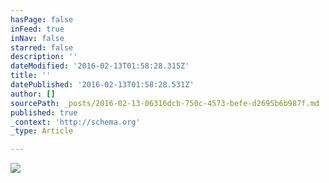 ```yaml
---
hasPage: false
inFeed: true
inNav: false
starred: false
description: ''
dateModified: '2016-02-13T01:58:28.315Z'
title: ''
datePublished: '2016-02-13T01:58:28.531Z'
author: []
sourcePath: _posts/2016-02-13-06316dcb-750c-4573-befe-d2695b6b987f.md
published: true
_context: 'http://schema.org'
_type: Article

---
```

![](https://the-grid-user-content.s3-us-west-2.amazonaws.com/e85a03db-ee86-461b-98c1-c4de5b05df26.jpg)